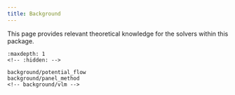 ```yaml
---
title: Background
---
```


This page provides relevant theoretical knowledge for the solvers within this package.


```{toctree}
:maxdepth: 1
<!-- :hidden: -->

background/potential_flow
background/panel_method
<!-- background/vlm -->
```

<!-- This page is intended to provide the reader with any theoretical
knowledge or other concepts that form the basis of your package.
This page can include equations, figures, flowcharts, etc. for a better understanding of the theory behind
the package along with any code snippets necessary to explain the software design.

## Referencing using bib files

You can add references in the `references.bib` file and cite them 
in the page like this {cite:p}`perez2011python`. 
You can also include a list of references cited at the end as shown below.

## Bibliography

```{bibliography} references.bib
``` -->